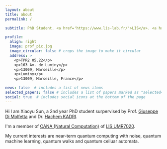 ```yaml
---
layout: about
title: about
permalink: /

subtitle: PhD Student. <a href='https://www.lis-lab.fr/'>LIS</a>. <a href='https://www.univ-amu.fr/en'>Université Aix-Marseille</a>.

profile:
  align: right
  image: prof_pic.jpg
  image_circular: false # crops the image to make it circular
  address: >
    <p>TPR2 05.22</p>
    <p>163 Av. de Luminy</p>
    <p>13009, Marseille</p>
    <p>Luminy</p>
    <p>13009, Marseille, France</p>

news: false  # includes a list of news items
selected_papers: false # includes a list of papers marked as "selected={true}"
social: true  # includes social icons at the bottom of the page
---
```



Hi I am Xiaoyu Sun, a 2nd year PhD student surpervised by Prof. <a href='https://www.giuseppe-dimolfetta.com/'>Giuseppe Di Molfetta</a> and Dr. <a href='https://hachem-kadri.pedaweb.univ-amu.fr/wordpress/'>Hachem KADRI</a>. 

I'm a member of <a href='https://cana.lis-lab.fr/'>CANA (Natural Computation)</a> of <a href='https://www.lis-lab.fr/'>LIS UMR7020</a>.

My current interests are near-term quantum computing with noise, quantum machine learning, quantum walks and quantum celluar automata.
